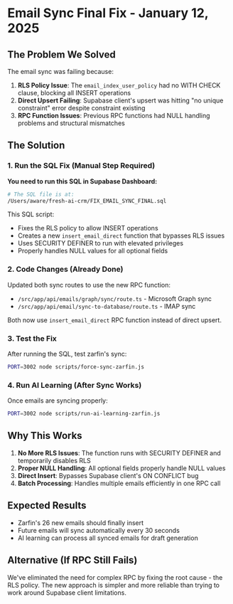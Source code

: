 # Email Sync Final Fix - January 12, 2025

## The Problem We Solved
The email sync was failing because:
1. **RLS Policy Issue**: The `email_index_user_policy` had no WITH CHECK clause, blocking all INSERT operations
2. **Direct Upsert Failing**: Supabase client's upsert was hitting "no unique constraint" error despite constraint existing
3. **RPC Function Issues**: Previous RPC functions had NULL handling problems and structural mismatches

## The Solution

### 1. Run the SQL Fix (Manual Step Required)
**You need to run this SQL in Supabase Dashboard:**
```bash
# The SQL file is at:
/Users/aware/fresh-ai-crm/FIX_EMAIL_SYNC_FINAL.sql
```

This SQL script:
- Fixes the RLS policy to allow INSERT operations
- Creates a new `insert_email_direct` function that bypasses RLS issues
- Uses SECURITY DEFINER to run with elevated privileges
- Properly handles NULL values for all optional fields

### 2. Code Changes (Already Done)
Updated both sync routes to use the new RPC function:
- `/src/app/api/emails/graph/sync/route.ts` - Microsoft Graph sync
- `/src/app/api/email/sync-to-database/route.ts` - IMAP sync

Both now use `insert_email_direct` RPC function instead of direct upsert.

### 3. Test the Fix
After running the SQL, test zarfin's sync:
```bash
PORT=3002 node scripts/force-sync-zarfin.js
```

### 4. Run AI Learning (After Sync Works)
Once emails are syncing properly:
```bash
PORT=3002 node scripts/run-ai-learning-zarfin.js
```

## Why This Works
1. **No More RLS Issues**: The function runs with SECURITY DEFINER and temporarily disables RLS
2. **Proper NULL Handling**: All optional fields properly handle NULL values
3. **Direct Insert**: Bypasses Supabase client's ON CONFLICT bug
4. **Batch Processing**: Handles multiple emails efficiently in one RPC call

## Expected Results
- Zarfin's 26 new emails should finally insert
- Future emails will sync automatically every 30 seconds
- AI learning can process all synced emails for draft generation

## Alternative (If RPC Still Fails)
We've eliminated the need for complex RPC by fixing the root cause - the RLS policy. The new approach is simpler and more reliable than trying to work around Supabase client limitations.